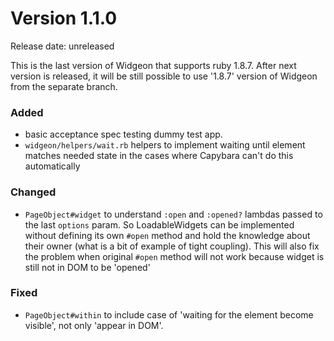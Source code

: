 # Version 1.1.0
Release date: unreleased

This is the last version of Widgeon that supports ruby 1.8.7. After next version is released, it will be still possible to 
use '1.8.7' version of Widgeon from the separate branch.

### Added
* basic acceptance spec testing dummy test app.
* `widgeon/helpers/wait.rb` helpers to implement waiting until element matches needed state in the cases where Capybara can't do this automatically

### Changed
* `PageObject#widget` to understand `:open` and `:opened?` lambdas passed to the last `options` param. So LoadableWidgets can be implemented without defining its own `#open` method and hold the knowledge about their owner (what is a bit of example of tight coupling). This will also fix the problem when original `#open` method will not work because widget is still not in DOM to be 'opened'

### Fixed
* `PageObject#within` to include case of 'waiting for the element become visible', not only 'appear in DOM'.